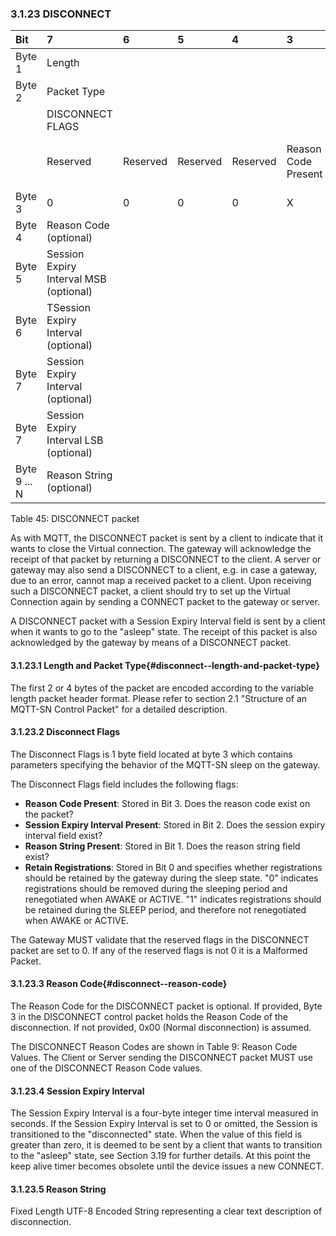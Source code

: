 <!-- transformation-note: left upstream numbering of headings for verification -->
### 3.1.23 DISCONNECT

<!-- transformation-note: no table col span in markdown, but we should specify bitfields better (than with layout tables) anyway -->
<!-- transformation-note: bitfield display candidate could be clearer that X means variable bit values for DISCONNECT flags (bits). -->
| Bit          | 7                                      | 6        | 5        | 4        | 3                   | 2                               | 1                     | 0                    |
|:-------------|:---------------------------------------|:---------|:---------|:---------|:--------------------|:--------------------------------|:----------------------|:---------------------|
| Byte 1       | Length                                 |          |          |          |                     |                                 |                       |                      |
| Byte 2       | Packet Type                            |          |          |          |                     |                                 |                       |                      |
|              | DISCONNECT FLAGS                       |          |          |          |                     |                                 |                       |                      |
|              | Reserved                               | Reserved | Reserved | Reserved | Reason Code Present | Session Expiry Interval Present | Reason String Present | Retain Registrations |
| Byte 3       | 0                                      | 0        | 0        | 0        | X                   | X                               | X                     | X                    |
| Byte 4       | Reason Code (optional)                 |          |          |          |                     |                                 |                       |                      |
| Byte 5       | Session Expiry Interval MSB (optional) |          |          |          |                     |                                 |                       |                      |
| Byte 6       | TSession Expiry Interval (optional)    |          |          |          |                     |                                 |                       |                      |
| Byte 7       | Session Expiry Interval (optional)     |          |          |          |                     |                                 |                       |                      |
| Byte 7       | Session Expiry Interval LSB (optional) |          |          |          |                     |                                 |                       |                      |
| Byte 9 ... N | Reason String (optional)               |          |          |          |                     |                                 |                       |                      |

Table 45: DISCONNECT packet
<!-- transformation-note: above upstream table number will be replaced by auto-numbering later. -->

As with MQTT, the DISCONNECT packet is sent by a client to indicate that it wants to close the Virtual connection.
The gateway will acknowledge the receipt of that packet by returning a DISCONNECT to the client.
A server or gateway may also send a DISCONNECT to a client, e.g. in case a gateway, due to an error, cannot map a received packet to a client.
Upon receiving such a DISCONNECT packet, a client should try to set up the Virtual Connection again by sending a CONNECT packet to the gateway or server.

A DISCONNECT packet with a Session Expiry Interval field is sent by a client when it wants to go to the "asleep" state.
The receipt of this packet is also acknowledged by the gateway by means of a DISCONNECT packet.

<!-- transformation-note: left upstream numbering of headings for verification -->
#### 3.1.23.1 Length and Packet Type{#disconnect--length-and-packet-type}

The first 2 or 4 bytes of the packet are encoded according to the variable length packet header format.
Please refer to section 2.1 "Structure of an MQTT-SN Control Packet" for a detailed description.
<!-- transformation-note: the above section ref upstream 1.8.2 was obviously wrong and should point to section 2.1 "Structure of an MQTT-SN Control Packet". -->

<!-- transformation-note: left upstream numbering of headings for verification -->
#### 3.1.23.2 Disconnect Flags

The Disconnect Flags is 1 byte field located at byte 3 which contains parameters specifying the behavior of the MQTT-SN sleep on the gateway.

The Disconnect Flags field includes the following flags:

<!-- transformation-note: rewrote first three items as minimal band-aid - we should strive for a similar approach across list items and lists
     for describing flag semantics: Either pose as question (more engaging, but unusual) or describing what the value indicates. -->
- **Reason Code Present**: Stored in Bit 3.
  Does the reason code exist on the packet?
- **Session Expiry Interval Present**: Stored in Bit 2.
  Does the session expiry interval field exist?
- **Reason String Present**: Stored in Bit 1.
  Does the reason string field exist?
- **Retain Registrations**: Stored in Bit 0 and specifies whether registrations should be retained by the gateway during the sleep state.
  "0" indicates registrations should be removed during the sleeping period and renegotiated when AWAKE or ACTIVE.
  "1" indicates registrations should be retained during the SLEEP period, and therefore not renegotiated when AWAKE or ACTIVE.

The Gateway MUST validate that the reserved flags in the DISCONNECT packet are set to 0.
If any of the reserved flags is not 0 it is a Malformed Packet.

<!-- transformation-note: left upstream numbering of headings for verification -->
#### 3.1.23.3 Reason Code{#disconnect--reason-code}

The Reason Code for the DISCONNECT packet is optional.
If provided, Byte 3 in the DISCONNECT control packet holds the Reason Code of the disconnection. If not provided, 0x00 (Normal disconnection) is assumed.

<!-- transformation-note: the below table ref upstream 9 "Reason Code Values" needs verification before transforming into a semantic ref later. -->
The DISCONNECT Reason Codes are shown in Table 9: Reason Code Values.
The Client or Server sending the DISCONNECT packet MUST use one of the DISCONNECT Reason Code values.

<!-- transformation-note: left upstream numbering of headings for verification -->
#### 3.1.23.4 Session Expiry Interval

<!-- transformation-note: below section reference to 3.19 "UNSUBSCRIBE" requires verification before turning into a semantic reference. -->
The Session Expiry Interval is a four-byte integer time interval measured in seconds.
If the Session Expiry Interval is set to 0 or omitted, the Session is transitioned to the "disconnected" state.
When the value of this field is greater than zero, it is deemed to be sent by a client that wants to transition to the "asleep" state,
see Section 3.19 for further details.
At this point the keep alive timer becomes obsolete until the device issues a new CONNECT.

<!-- transformation-note: left upstream numbering of headings for verification -->
#### 3.1.23.5 Reason String

Fixed Length UTF-8 Encoded String representing a clear text description of disconnection.
